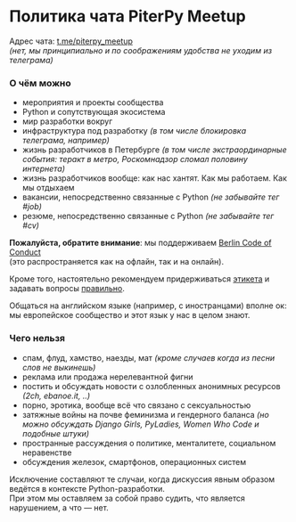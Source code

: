 # Политика чата PiterPy Meetup

Адрес чата: [t.me/piterpy_meetup](https://t.me/piterpy_meetup)  
_(нет, мы принципиально и по соображениям удобства не уходим из телеграма)_

### О чём можно

- мероприятия и проекты сообщества
- Python и сопутствующая экосистема
- мир разработки вокруг
- инфраструктура под разработку _(в том числе блокировка телеграма, например)_
- жизнь разработчиков в Петербурге _(в том числе экстраординарные события: теракт в метро, Роскомнадзор сломал половину интернета)_
- жизнь разработчиков вообще: как нас хантят. Как мы работаем. Как мы отдыхаем  
- вакансии, непосредственно связанные с Python _(не забывайте тег #job)_
- резюме, непосредственно связанные с Python _(не забывайте тег #cv)_

**Пожалуйста, обратите внимание**: мы поддерживаем [Berlin Code of Conduct](https://berlincodeofconduct.org/)  
(это распространяется как на офлайн, так и на онлайн).

Кроме того, настоятельно рекомендуем придерживаться [этикета](https://medium.com/@nazarov_tech/%D1%8D%D1%82%D0%B8%D0%BA%D0%B5%D1%82-%D1%8D%D0%BF%D0%BE%D1%85%D0%B8-%D0%BC%D0%B5%D1%81%D1%81%D0%B5%D0%BD%D0%B4%D0%B6%D0%B5%D1%80%D0%BE%D0%B2-%D0%B4%D0%B5%D1%81%D1%8F%D1%82%D1%8C-%D0%B7%D0%BE%D0%BB%D0%BE%D1%82%D1%8B%D1%85-%D0%BF%D1%80%D0%B0%D0%B2%D0%B8%D0%BB-%D0%BE%D0%B1%D1%89%D0%B5%D0%BD%D0%B8%D1%8F-%D0%B2-%D1%87%D0%B0%D1%82%D0%B5-c158b6b488cc) и задавать вопросы [правильно](https://rsdn.org/Info/howtoask.xml).

Общаться на английском языке (например, с иностранцами) вполне ок:  
мы европейское сообщество и этот язык у нас в целом знают.  

### Чего нельзя

- спам, флуд, хамство, наезды, мат _(кроме случаев когда из песни слов не выкинешь)_
- реклама или продажа нерелевантной фигни  
- постить и обсуждать новости с озлобленных анонимных ресурсов _(2ch, ebanoe.it, ..)_ 
- порно, эротика, вообще всё что связано с сексуальностью
- затяжные войны на почве феминизма и гендерного баланса _(но можно обсуждать Django Girls, PyLadies, Women Who Code и подобные штуки)_
- пространные рассуждения о политике, менталитете, социальном неравенстве
- обсуждения железок, смартфонов, операционных систем

Исключение составляют те случаи, когда дискуссия явным образом ведётся в контексте Python-разработки.  
При этом мы оставляем за собой право судить, что является нарушением, а что — нет.  
